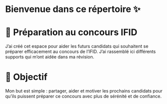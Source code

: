 # Bienvenue dans ce répertoire ✨

# 📘 Préparation au concours IFID

J’ai créé cet espace pour aider les futurs candidats qui souhaitent se préparer efficacement au concours de l’IFID.
J’ai rassemblé ici différents supports qui m’ont aidée dans ma révision.

# 🎯 Objectif

Mon but est simple : partager, aider et motiver les prochains candidats pour qu’ils puissent préparer ce concours avec plus de sérénité et de confiance.

